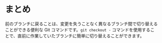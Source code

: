 # まとめ

前のブランチに戻ることは、変更を失うことなく異なるブランチ間で切り替えることができる便利な Git コマンドです。`git checkout -` コマンドを使用することで、直前に作業していたブランチに簡単に切り替えることができます。
